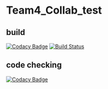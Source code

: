# Team4_Collab_test
## build
[![Codacy Badge](https://api.codacy.com/project/badge/Grade/39c120e8f63740a6a3c4ff5da910f8b3)](https://app.codacy.com/gh/SPDS-Team-4/Team-4-Collab?utm_source=github.com&utm_medium=referral&utm_content=SPDS-Team-4/Team-4-Collab&utm_campaign=Badge_Grade_Dashboard)
[![Build Status](https://travis-ci.org/GregoryTyree/SPDS-Team-4.svg?branch=master)](https://travis-ci.org/GregoryTyree/SPDS-Team-4)
## code checking
[![Codacy Badge](https://app.codacy.com/project/badge/Grade/bfecc915dca9402a93501bdd382e3f87)](https://www.codacy.com/gh/SPDS-Team-4/Team-4-Collab?utm_source=github.com&amp;utm_medium=referral&amp;utm_content=SPDS-Team-4/Team-4-Collab&amp;utm_campaign=Badge_Grade)
